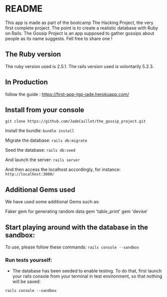 # README

This app is made as part of the bootcamp The Hacking Project, the very first complete project. 
The point is to create a realistic database with Ruby on Rails. 
The Gossip Project is an app supposed to gather gossips about people as its name suggests. Fell free to share one ! 


## The Ruby version 
The ruby version used is 2.5.1.
The rails version used is volontarily 5.2.3.

## In Production 
follow the guide : https://first-app-tgp-jade.herokuapp.com/

## Install from your console

`git clone https://github.com/JadeCaillot/the_gossip_project.git`

Install the bundle:
  `bundle install`

Migrate the database:
  `rails db:migrate`
  
Seed the database:
  `rails db:seed`

And launch the server:
  `rails server`

And then access the localhost accordingly, for instance:
  `http://localhost:3000/`


## Additional Gems used
We have used some additional Gems such as:

Faker gem for generating random data
gem 'table_print'
gem 'devise'


## Start playing around with the database in the sandbox:
To use, please follow these commands:
`rails console --sandbox`

### Run tests yourself:

* The database has been seeded to enable testing. To do that, first launch your rails console from your terminal in test environment, so that nothing will be saved:

`rails console --sandbox`
